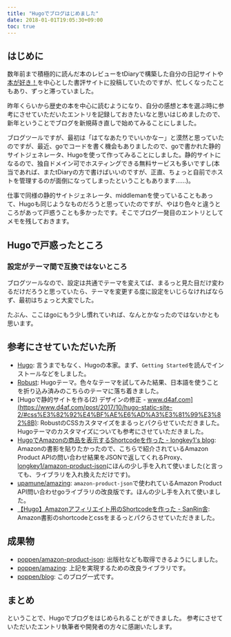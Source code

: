 ```yaml
---
title: "Hugoでブログはじめました"
date: 2018-01-01T19:05:30+09:00
toc: true
---
```


## はじめに

数年前まで積極的に読んだ本のレビューをtDiaryで構築した自分の日記サイトや[本が好き！](http://www.honzuki.jp/)を中心とした書評サイトに投稿していたのですが、忙しくなったこともあり、ずっと滞っていました。

昨年くらいから歴史の本を中心に読むようになり、自分の感想と本を選ぶ時に参考にさせていただいたエントリを記録しておきたいなと思いはじめましたので、新年ということでブログを新規蒔き直しで始めてみることにしました。

ブログツールですが、最初は「はてなあたりでいいかなー」と漠然と思っていたのですが、最近、goでコードを書く機会もありましたので、goで書かれた静的サイトジェネレータ、Hugoを使って作ってみることにしました。静的サイトになるので、独自ドメイン可でホスティングできる無料サービスも多いですし(本当であれば、またtDiaryの方で書けばいいのですが、正直、ちょっと自前でホストを管理するのが面倒になってしまったということもあります……)。

仕事で同様の静的サイトジェネレータ、middlemanを使っていることもあって、Hugoも同じようなものだろうと思っていたのですが、やはり色々と違うところがあって戸惑うことも多かったです。そこでブログ一発目のエントリとしてメモを残しておきます。

## Hugoで戸惑ったところ

### 設定がテーマ間で互換ではないところ

ブログツールなので、設定は共通でテーマを変えてば、まるっと見た目だけ変わるだけだろうと思っていたら、テーマを変更する度に設定をいじらなければならず、最初はちょっと大変でした。

たぶん、ここはgoにもう少し慣れていれば、なんとかなったのではないかとも思います。

## 参考にさせていただいた所

* [Hugo](https://gohugo.io/): 言うまでもなく、Hugoの本家。まず、`Getting Started`を読んでインストールなどをしました。
* [Robust](https://themes.gohugo.io/robust/): Hugoテーマ。色々なテーマを試してみた結果、日本語を使うことを折り込み済みのこちらのテーマに落ち着きました。
* [Hugoで静的サイトを作る(2) デザインの修正 - www.d4af.com](https://www.d4af.com/post/2017/10/hugo-static-site-2/#css%E3%82%92%E4%BF%AE%E6%AD%A3%E3%81%99%E3%82%8B): RobustのCSSカスタマイズをまるっとパクらせていただきました。Hugoテーマのカスタマイズについても参考にさせていただきました。
* [HugoでAmazonの商品を表示するShortcodeを作った - longkey1's blog](https://blog.longkey1.net/2017/10/01/hugo-amazon-shortcode/): Amazonの書影を貼りたかったので、こちらで紹介されているAmazon Product APIの問い合わせ結果をJSONで返してくれるProxy、[longkey1/amazon-product-json](https://gitlab.com/longkey1/amazon-product-json)にほんの少し手を入れて使いました(と言っても、ライブラリを入れ換えただけです)。
* [upamune/amazing](https://github.com/upamune/amazing): `amazon-product-json`で使われているAmazon Product API問い合わせgoライブラリの改良版です。ほんの少し手を入れて使いました。
* [【Hugo】Amazonアフィリエイト用のShortcodeを作った - SanRin舎](https://tmsanrinsha.net/post/2017/05/hugo-shortcode-amazon/): Amazon書影のshortcodeとcssをまるっとパクらさせていただきました。

## 成果物

* [poppen/amazon-product-json](https://github.com/poppen/amazon-product-json): 出版社なども取得できるようにしました。
* [poppen/amazing](https://github.com/poppen/amazing): 上記を実現するための改良ライブラリです。
* [poppen/blog](https://github.com/poppen/blog): このブログ一式です。

## まとめ

ということで、Hugoでブログをはじめられることができました。
参考にさせていただいたエントリ執筆者や開発者の方々に感謝いたします。
